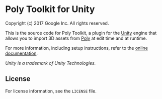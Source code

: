 # Poly Toolkit for Unity

Copyright (c) 2017 Google Inc. All rights reserved.

This is the source code for Poly Toolkit, a plugin for the
[Unity](http://unity3d.com) engine that allows you to
import 3D assets from [Poly](https://poly.google.com) at
edit time and at runtime.

For more information, including setup instructions, refer to the [online
documentation](https://developers.google.com/poly/develop/unity).

_Unity is a trademark of Unity Technologies._

## License

For license information, see the `LICENSE` file.

